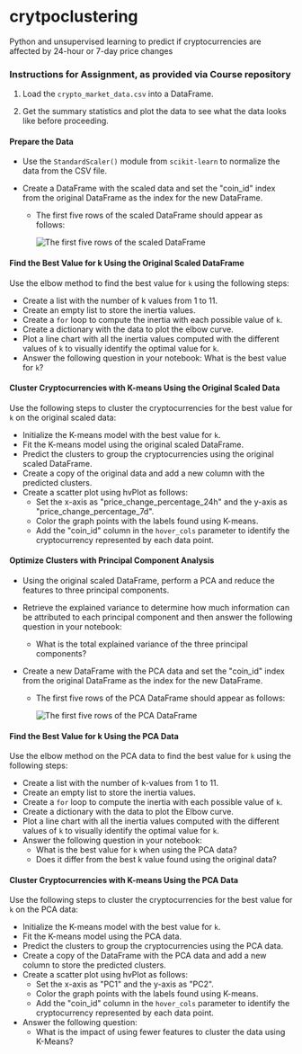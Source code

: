 # crytpoclustering
Python and unsupervised learning to predict if cryptocurrencies are affected by 24-hour or 7-day price changes

### Instructions for Assignment, as provided via Course repository


1. Load the `crypto_market_data.csv` into a DataFrame.

2. Get the summary statistics and plot the data to see what the data looks like before proceeding.

#### Prepare the Data

* Use the `StandardScaler()` module from `scikit-learn` to normalize the data from the CSV file.

* Create a DataFrame with the scaled data and set the "coin_id" index from the original DataFrame as the index for the new DataFrame.

    * The first five rows of the scaled DataFrame should appear as follows:

        ![The first five rows of the scaled DataFrame](https://static.bc-edx.com/data/dl-1-2/m19/lms/img/scaled_DataFrame.png)

#### Find the Best Value for k Using the Original Scaled DataFrame

Use the elbow method to find the best value for `k` using the following steps:

* Create a list with the number of k values from 1 to 11.
* Create an empty list to store the inertia values.
* Create a `for` loop to compute the inertia with each possible value of `k`.
* Create a dictionary with the data to plot the elbow curve.
* Plot a line chart with all the inertia values computed with the different values of `k` to visually identify the optimal value for `k`.
* Answer the following question in your notebook: What is the best value for `k`?

#### Cluster Cryptocurrencies with K-means Using the Original Scaled Data

Use the following steps to cluster the cryptocurrencies for the best value for `k` on the original scaled data:

* Initialize the K-means model with the best value for `k`.
* Fit the K-means model using the original scaled DataFrame.
* Predict the clusters to group the cryptocurrencies using the original scaled DataFrame.
* Create a copy of the original data and add a new column with the predicted clusters.
* Create a scatter plot using hvPlot as follows:
    * Set the x-axis as "price_change_percentage_24h" and the y-axis as "price_change_percentage_7d".
    * Color the graph points with the labels found using K-means.
    * Add the "coin_id" column in the `hover_cols` parameter to identify the cryptocurrency represented by each data point.

#### Optimize Clusters with Principal Component Analysis

* Using the original scaled DataFrame, perform a PCA and reduce the features to three principal components.

* Retrieve the explained variance to determine how much information can be attributed to each principal component and then answer the following question in your notebook:
    * What is the total explained variance of the three principal components?

* Create a new DataFrame with the PCA data and set the "coin_id" index from the original DataFrame as the index for the new DataFrame.

    * The first five rows of the PCA DataFrame should appear as follows:

        ![The first five rows of the PCA DataFrame](https://static.bc-edx.com/data/dl-1-2/m19/lms/img/PCA_DataFrame.png)


#### Find the Best Value for k Using the PCA Data

Use the elbow method on the PCA data to find the best value for `k` using the following steps:

* Create a list with the number of k-values from 1 to 11.
* Create an empty list to store the inertia values.
* Create a `for` loop to compute the inertia with each possible value of `k`.
* Create a dictionary with the data to plot the Elbow curve.
* Plot a line chart with all the inertia values computed with the different values of `k` to visually identify the optimal value for `k`.
* Answer the following question in your notebook:
    * What is the best value for `k` when using the PCA data?
    * Does it differ from the best k value found using the original data?


#### Cluster Cryptocurrencies with K-means Using the PCA Data

Use the following steps to cluster the cryptocurrencies for the best value for `k` on the PCA data:

* Initialize the K-means model with the best value for `k`.
* Fit the K-means model using the PCA data.
* Predict the clusters to group the cryptocurrencies using the PCA data.
* Create a copy of the DataFrame with the PCA data and add a new column to store the predicted clusters.
* Create a scatter plot using hvPlot as follows:
    * Set the x-axis as "PC1" and the y-axis as "PC2".
    * Color the graph points with the labels found using K-means.
    * Add the "coin_id" column in the `hover_cols` parameter to identify the cryptocurrency represented by each data point.
* Answer the following question:
    * What is the impact of using fewer features to cluster the data using K-Means?
